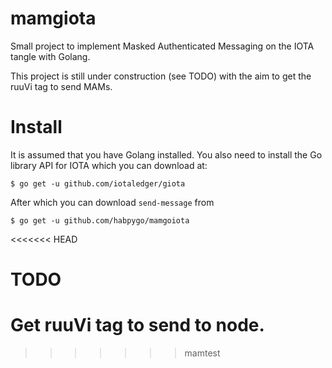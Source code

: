 # mamgiota

Small project to implement Masked Authenticated Messaging on the IOTA tangle with Golang.

This project is still under construction (see TODO) with the aim to get the ruuVi tag to send MAMs.

# Install

It is assumed that you have Golang installed. You also need to install the Go library API for IOTA which you can download at:
```
$ go get -u github.com/iotaledger/giota
```
After which you can download `send-message` from
```
$ go get -u github.com/habpygo/mamgoiota
```

<<<<<<< HEAD
# TODO
Get ruuVi tag to send to node.
=======
>>>>>>> mamtest
